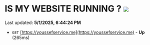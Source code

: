 # IS MY WEBSITE RUNNING ? [![](https://img.shields.io/static/v1?label=Sponsor&message=%E2%9D%A4&logo=GitHub&color=%23fe8e86)](https://github.com/sponsors/Youssef-Lehmam)

Last updated: **5/1/2025, 6:44:24 PM**

- `GET` [https://youssefservice.me](https://youssefservice.me) - **Up** (265ms)
